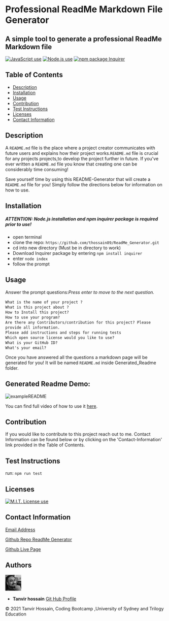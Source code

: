 # Professional ReadMe Markdown File Generator

## A simple tool to generate a professional ReadMe Markdown file


<a href="https://img.shields.io/badge/JavaScipt-100%25-yellow"><img alt="JavaScript use" src="https://img.shields.io/badge/JavaScipt-100%25-yellow"></a> <a href="https://img.shields.io/badge/Used-Node.js-red"><img alt="Node.js use" src="https://img.shields.io/badge/Used-Node.js-red"></a> <a href="https://img.shields.io/badge/npm-Inquirer-orange"><img alt="npm package Inquirer" src="https://img.shields.io/badge/npm-Inquirer-orange"></a>

## Table of Contents

- [Description](#description)
- [Installation](#installation)
- [Usage](#usage)
- [Contribution](#contribution)
- [Test Instructions](#test-instructions)
- [Licenses](#licenses)
- [Contact Information](#contact-information)

## Description

A `README.md` file is the place where a project creator communicates with future users and explains how their project works.`README.md` file is crucial for any projects projects,to develop the project further in future. If you've ever written a `README.md` file you know that creating one can be considerably time consuming!

Save yourself time by using this README-Generator that will create a `README.md` file for you! Simply follow the directions below for information on how to use.

## Installation

##### ATTENTION: Node.js installation and npm inquirer package is required prior to use!

- open terminal
- clone the repo: `https://github.com/thossain89/ReadMe_Generator.git`
- cd into new directory (Must be in directory to work) 
- Download Inquirer package by entering `npm install inquirer`
- enter `node index`
- follow the prompt

## Usage

Answer the prompt questions:_Press enter to move to the next question._

```
What is the name of your project ?
What is this project about ?
How to Install this project?
How to use your program?
Are there any Contributors/contribution for this project? Please provide all information.
Please add instructions and steps for running tests
Which open source license would you like to use?
What is your GitHub ID?
What's your email?
```

Once you have answered all the questions a markdown page will be generated for you!
It will be named `README.md` inside Generated_Readme folder.

## Generated Readme Demo:



![exampleREADME](./Develop/img/demo.gif)  

You can find full video of how to use it [here](https://drive.google.com/file/d/1V6BelQbXVN2OvE7im2HQYCHchdFKGCq4/view).

## Contribution

If you would like to contribute to this project reach out to me. Contact Information can be found below or by clicking on the 'Contact-Information' link provided in the Table of Contents.

## Test Instructions

run: `npm run test`

## Licenses

<a href="https://img.shields.io/badge/License-MIT-brightgreen"><img alt="M.I.T. License use" src="https://img.shields.io/badge/License-MIT-brightgreen"></a>

## Contact Information

[Email Address](tanvirhossain2006@gmail.com)

[Github Repo ReadMe Generator](https://github.com/thossain89/ReadMe_Generator)

[Github Live Page](https://thossain89.github.io/ReadMe_Generator/)

## Authors   

<img src="./Develop/img/tanvir.jpg" width="50">  


* **Tanvir hossain** [Git Hub Profile](https://github.com/thossain89)  

&copy; 2021 Tanvir Hossain, Coding Bootcamp ,University of Sydney and Trilogy Education
